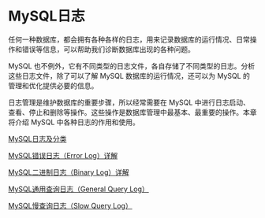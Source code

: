 # MySQL日志

任何一种数据库，都会拥有各种各样的日志，用来记录数据库的运行情况、日常操作和错误等信息，可以帮助我们诊断数据库出现的各种问题。

MySQL 也不例外，它有不同类型的日志文件，各自存储了不同类型的日志。分析这些日志文件，除了可以了解 MySQL 数据库的运行情况，还可以为 MySQL 的管理和优化提供必要的信息。

日志管理是维护数据库的重要步骤，所以经常需要在 MySQL 中进行日志启动、查看、停止和删除等操作。这些操作是数据库管理中最基本、最重要的操作。本章将介绍 MySQL 中各种日志的作用和使用。



[MySQL日志及分类](MySQL日志及分类.md)

[MySQL错误日志（Error Log）详解](错误日志.md)

[MySQL二进制日志（Binary Log）详解](二进制日志.md)

[MySQL通用查询日志（General Query Log）](通用日志.md)

[MySQL慢查询日志（Slow Query Log）](慢sql日志.md)
